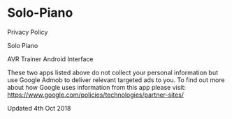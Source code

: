 # Solo-Piano

Privacy Policy

Solo Piano

AVR Trainer Android Interface

These two apps listed above do not collect your personal information but use Google Admob to deliver relevant targeted ads to you. To find out more about how Google uses information from this app please visit: https://www.google.com/policies/technologies/partner-sites/

Updated 4th Oct 2018
